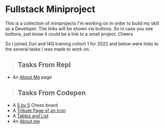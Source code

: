 # Fullstack Miniproject
This is a collection of miniprojects I'm working on in order to build my skill as a Developer.
The links will be shown via buttons. So in case you see buttons, just know it could be a link to a small project. Cheers 

So I joined Zuri and I4G training cohort 1 for 2022 and below were links to the several tasks I was made to work on.
> ## Tasks From Repl
* An [About Me](https://About-me.obianuju007.repl.co) page
> ## Tasks From Codepen
* A [5 by 5](https://codepen.io/Yhujay/full/mdXLLEg) Chess board
* A [Tribute Page of an Icon](https://codepen.io/Yhujay/full/ExQwqBN)
* A [Tables and List](https://codepen.io/Yhujay/full/poaWMQM)
* An [About me](https://codepen.io/Yhujay/full/wvygZgM)


